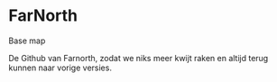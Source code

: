 # FarNorth
Base map

De Github van Farnorth, zodat we niks meer kwijt raken en altijd terug kunnen naar vorige versies.
